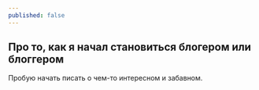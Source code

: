 ```yaml
---
published: false
---
```

## Про то, как я начал становиться блогером или блоггером
Пробую начать писать о чем-то интересном и забавном.

